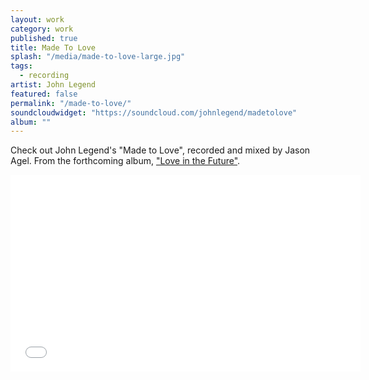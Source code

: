 ```yaml
---
layout: work
category: work
published: true
title: Made To Love
splash: "/media/made-to-love-large.jpg"
tags: 
  - recording
artist: John Legend
featured: false
permalink: "/made-to-love/"
soundcloudwidget: "https://soundcloud.com/johnlegend/madetolove"
album: ""
---
```


Check out John Legend's "Made to Love", recorded and mixed by Jason Agel.  From the forthcoming album, <a href="//www.johnlegend.com" target="_blank">"Love in the Future"</a>.

<iframe width="560" height="315" src="//www.youtube-nocookie.com/embed/nRpjsFcb2uo?rel=0" frameborder="0" allowfullscreen></iframe>